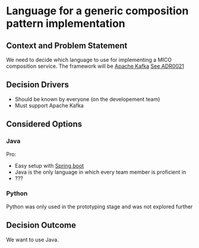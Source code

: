 # Language for a generic composition pattern implementation


## Context and Problem Statement
We need to decide which language to use for implementing a MICO composition service. 
The framework will be [Apache Kafka](https://kafka.apache.org) [See ADR0021](0021-kafka-as-messaging-middleware.md) 

## Decision Drivers 

* Should be known by everyone (on the developement team)
* Must support Apache Kafka

## Considered Options

### Java 
Pro: 
* Easy setup with [Spring boot](https://spring.io/projects/spring-kafka)
* Java is the only language in which every team member is proficient in
* ???

### Python
Python was only used in the prototyping stage and was not explored further

## Decision Outcome

We want to use Java.


